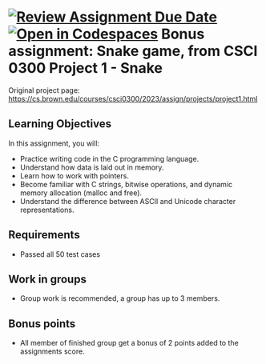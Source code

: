 [![Review Assignment Due Date](https://classroom.github.com/assets/deadline-readme-button-24ddc0f5d75046c5622901739e7c5dd533143b0c8e959d652212380cedb1ea36.svg)](https://classroom.github.com/a/PmVSVkD4)
[![Open in Codespaces](https://classroom.github.com/assets/launch-codespace-7f7980b617ed060a017424585567c406b6ee15c891e84e1186181d67ecf80aa0.svg)](https://classroom.github.com/open-in-codespaces?assignment_repo_id=13240391)
Bonus assignment: Snake game, from CSCI 0300 Project 1 - Snake
===========================
Original project page: https://cs.brown.edu/courses/csci0300/2023/assign/projects/project1.html

## Learning Objectives
In this assignment, you will:

- Practice writing code in the C programming language.
- Understand how data is laid out in memory.
- Learn how to work with pointers.
- Become familiar with C strings, bitwise operations, and dynamic memory allocation (malloc and free).
- Understand the difference between ASCII and Unicode character representations.

## Requirements
- Passed all 50 test cases

## Work in groups
- Group work is recommended, a group has up to 3 members.

## Bonus points
- All member of finished group get a bonus of 2 points added to the assignments score.



